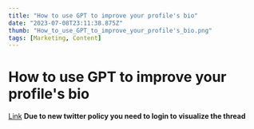 ```yaml
---
title: "How to use GPT to improve your profile's bio"
date: "2023-07-08T23:11:38.875Z"
thumb: "How_to_use_GPT_to_improve_your_profile's_bio.png"
tags: [Marketing, Content]
---
```


# How to use GPT to improve your profile's bio

[Link](https://twitter.com/Ratanchahar_/status/1675573045493391361)
**Due to new twitter policy you need to login to visualize the thread**
